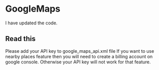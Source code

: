 # GoogleMaps

I have updated the code. 

<h2>Read this</h2>
Please add your API key to google_maps_api.xml file
If you want to use nearby places feature then you will need to create a billing account on google console. Otherwise your API key will not work for that feature.

